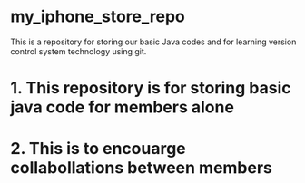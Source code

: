 # my_iphone_store_repo
This is a repository for storing our basic Java codes and for learning version control system technology using git.

# 1. This repository is for storing basic java code for members alone
# 2. This is to encouarge collabollations between members



